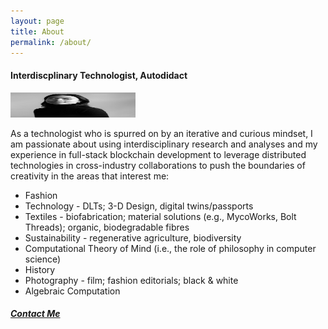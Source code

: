 ```yaml
---
layout: page
title: About
permalink: /about/
---
```


<h4>Interdiscplinary Technologist, Autodidact</h4>
<img src="/assets/images/9.jpg" alt="headshot" width="200" height="40"/>
<p>As a technologist who is spurred on by an iterative and curious mindset, I am passionate about using interdisciplinary research and analyses and my experience in full-stack blockchain development to leverage distributed technologies in cross-industry collaborations to push the boundaries of creativity in the areas that interest me:</p>

<ul>
    <li>Fashion</li>
    <li>Technology - DLTs; 3-D Design, digital twins/passports</li>
    <li>Textiles - biofabrication; material solutions (e.g., MycoWorks, Bolt Threads); organic, biodegradable fibres</li>
    <li>Sustainability - regenerative agriculture, biodiversity</li>
    <li>Computational Theory of Mind (i.e., the role of philosophy in computer science)</li>
    <li>History</li>
    <li>Photography - film; fashion editorials; black & white</li>
    <li>Algebraic Computation</li>
</ul>

<h5>
<a href="mailto: ipjessica9@gmail.com">Contact Me</a>
</h5>
